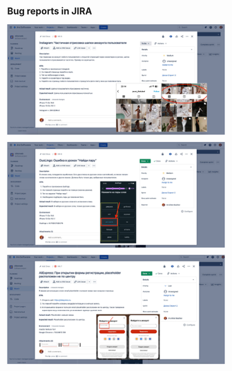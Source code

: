 ## Bug reports in JIRA

![BugReport01](./img/Jira%20Bug%20Report%20Instagram.jpg)

![BugReport02](./img/Jira%20Bug%20Report%20Duolingo.jpg)

![BugReport03](./img/Jira%20Bug%20Report%20AliExpress.jpg)

